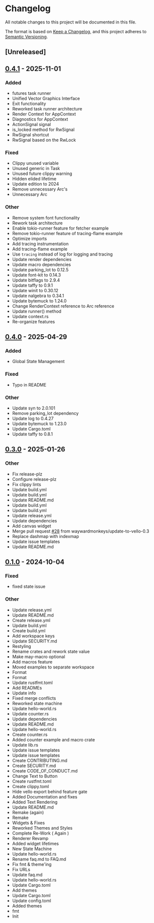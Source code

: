 # Changelog

All notable changes to this project will be documented in this file.

The format is based on [Keep a Changelog](https://keepachangelog.com/en/1.0.0/),
and this project adheres to [Semantic Versioning](https://semver.org/spec/v2.0.0.html).

## [Unreleased]

## [0.4.1](https://github.com/maycoon-ui/maycoon/compare/maycoon-v0.4.0...maycoon-v0.4.1) - 2025-11-01

### Added

- futures task runner
- Unified Vector Graphics Interface
- Exit functionality
- Reworked task runner architecture
- Render Context for AppContext
- Diagnostics for AppContext
- ActionSignal signal
- is_locked method for RwSignal
- RwSignal shortcut
- RwSignal based on the RwLock

### Fixed

- Clippy unused variable
- Unused generic in Task<T>
- Unused future clippy warning
- Hidden elided lifetime
- Update edition to 2024
- Remove unnecessary Arc's
- Unnecessary  Arc

### Other

- Remove system font functionality
- Rework task architecture
- Enable tokio-runner feature for fetcher example
- Remove tokio-runner feature of tracing-flame example
- Optimize imports
- Add tracing instrumentation
- Add tracing-flame example
- Use `tracing` instead of log for logging and tracing
- Update render dependencies
- Update macro dependencies
- Update parking_lot to 0.12.5
- Update font-kit to 0.14.3
- Update bitflags to 2.9.4
- Update taffy to 0.9.1
- Update winit to 0.30.12
- Update nalgebra to 0.34.1
- Update bytemuck to 1.24.0
- Change RenderContext reference to Arc reference
- Update runner() method
- Update context.rs
- Re-organize features

## [0.4.0](https://github.com/maycoon-ui/maycoon/compare/maycoon-v0.3.2...maycoon-v0.4.0) - 2025-04-29

### Added

- Global State Management

### Fixed

- Typo in README

### Other

- Update syn to 2.0.101
- Remove parking_lot dependency
- Update log to 0.4.27
- Update bytemuck to 1.23.0
- Update Cargo.toml
- Update taffy to 0.8.1

## [0.3.0](https://github.com/maycoon-ui/maycoon/compare/maycoon-v0.1.0...maycoon-v0.3.0) - 2025-01-26

### Other

- Fix release-plz
- Configure release-plz
- Fix clippy lints
- Update build.yml
- Update build.yml
- Update README.md
- Update build.yml
- Update build.yml
- Update release.yml
- Update dependencies
- Add canvas widget
- Merge pull request [#28](https://github.com/maycoon-ui/maycoon/pull/28) from waywardmonkeys/update-to-vello-0.3
- Replace dashmap with indexmap
- Update issue templates
- Update README.md

## [0.1.0](https://github.com/maycoon-ui/maycoon/releases/tag/maycoon-v0.1.0) - 2024-10-04

### Fixed

- fixed state issue

### Other

- Update release.yml
- Update README.md
- Create release.yml
- Update build.yml
- Create build.yml
- Add workspace keys
- Update SECURITY.md
- Restyling
- Rename crates and rework state value
- Make may-macro optional
- Add macros feature
- Moved examples to separate workspace
- Format
- Format
- Update rustfmt.toml
- Add READMEs
- Update info
- Fixed merge conflicts
- Reworked state machine
- Update hello-world.rs
- Update counter.rs
- Update dependencies
- Update README.md
- Update hello-world.rs
- Create counter.rs
- Added counter example and macro crate
- Update lib.rs
- Update issue templates
- Update issue templates
- Create CONTRIBUTING.md
- Create SECURITY.md
- Create CODE_OF_CONDUCT.md
- Change Text to Button
- Create rustfmt.toml
- Create clippy.toml
- Hide vello export behind feature gate
- Added Documentation and fixes
- Added Text Rendering
- Update README.md
- Remake (again)
- Remake
- Widgets & Fixes
- Reworked Themes and Styles
- Complete Re-Work ( Again )
- Renderer Revamp
- Added widget lifetimes
- New State Machine
- Update hello-world.rs
- Rename faq.md to FAQ.md
- Fix fmt & theme'ing
- Fix URLs
- Update faq.md
- Update hello-world.rs
- Update Cargo.toml
- Add themes
- Update Cargo.toml
- Update config.toml
- Added themes
- fmt
- Init
